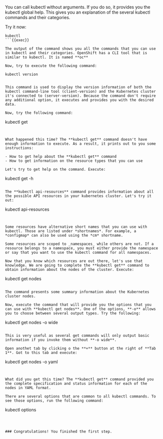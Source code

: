 You can call kubectl without arguments. If you do so, it provides you the kubectl global help. This gives you an explanation of the several kubectl commands and their categories.

Try it now:

```
kubectl
```{{exec}}

The output of the command shows you all the commands that you can use in kubectl and their categories. OpenShift has a CLI tool that is similar to kubectl. It is named **oc**

Now, try to execute the following command:

kubectl version


This command is used to display the version information of both the kubectl command-line tool (client-version) and the Kubernetes cluster it's connected to (server-version). Because the command don't require any additional option, it executes and provides you with the desired data.

Now, try the following command:

```
kubectl get
```{{exec}}


What happened this time? The **kubectl get** command doesn't have enough information to execute. As a result, it prints out to you some instructions:

- How to get help about the **kubectl get** command
- How to get information on the resource types that you can use

Let's try to get help on the command. Execute:

```
kubectl get -h
```{{exec}}

The **kubectl api-resources** command provides information about all the possible API resources in your kubernetes cluster. Let's try it out:

```
kubectl api-resources
```{{exec}}


Some resources have alternative short names that you can use with kubectl. Those are listed under *shortnames*. For example, a *configmap* can also be used using the *cm* shortname.

Some resources are scoped to _namespaces_ while others are not. If a resource belongs to a namespace, you must either provide the namespace or say that you want to use the kubectl command for all namespaces.

Now that you know which resources are out there, let's use that knowledge. We are going to complete the **kubectl get** command to obtain information about the nodes of the cluster. Execute:

```
kubectl get nodes
```{{exec}}

The command presents some summary information about the Kubernetes cluster nodes.

Now, execute the command that will provide you the options that you can use with **kubectl get nodes**. One of the options, **-o** allows you to choose between several output types. Try the following:

```
kubectl get nodes -o wide
```{{exec}}

This is very useful as several get commands will only output basic information if you invoke them without **-o wide**. 

Open anothet tab by clicking o the **+** button at the right of **Tab 1**. Got to this tab and execute:

```
kubectl get nodes -o yaml
```{{exec}}


What did you get this time? The **kubectl get** command provided you the complete specification and status information for each of the nodes in YAML format.

There are several options that are common to all kubectl commands. To see those options, run the following command:

```
kubectl options
```{{exec}}



### Congratulations! You finished the first step.

